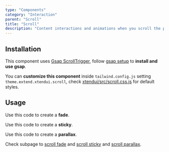 ```yaml
---
type: "Components"
category: "Interaction"
parent: "Scroll"
title: "Scroll"
description: "Content interactions and animations when you scroll the page, sticky pinned elements, fade elements, parallax."
---
```


## Installation

This component uses [Gsap ScrollTrigger](https://greensock.com/docs/v3/Plugins/ScrollTrigger), follow [gsap setup](/introduction/getting-started/setup#javascript-gsap) to **install and use gsap**.

You can **customize this component** inside `tailwind.config.js` setting `theme.extend.xtendui.scroll`, check [xtendui/src/scroll.css.js](https://github.com/minimit/xtendui/blob/beta/src/scroll.css.js) for default styles.

## Usage

Use this code to create a **fade**.

<demo>
  <div class="gatsby_demo_item xt-toggle" data-iframe="demos/components/scroll/fade"></div>
</demo>

Use this code to create a **sticky**.

<demo>
  <div class="gatsby_demo_item xt-toggle" data-iframe="demos/components/scroll/sticky"></div>
</demo>

Use this code to create a **parallax**.

<demo>
  <div class="gatsby_demo_item xt-toggle" data-iframe="demos/components/scroll/parallax"></div>
</demo>

Check subpage to [scroll fade](/components/scroll/fade) and [scroll sticky](/components/scroll/sticky) and [scroll parallax](/components/scroll/parallax).
